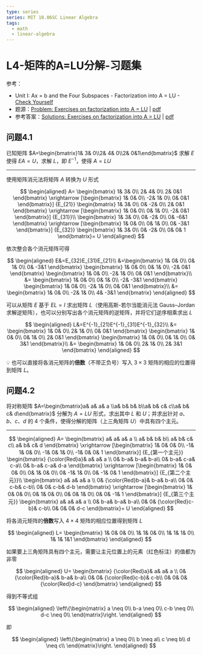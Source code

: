 ```yaml
---
type: series
series: MIT 18.06SC Linear Algebra
tags:
  - math
  - linear-algebra
---
```


# L4-矩阵的A=LU分解-习题集
参考：

* Unit I: Ax = b and the Four Subspaces - Factorization into A = LU - [Check Yourself](https://ocw.mit.edu/courses/mathematics/18-06sc-linear-algebra-fall-2011/ax-b-and-the-four-subspaces/factorization-into-a-lu/)
* 题源：[Problem: Exercises on factorization into A = LU](https://ocw.mit.edu/courses/mathematics/18-06sc-linear-algebra-fall-2011/ax-b-and-the-four-subspaces/factorization-into-a-lu/MIT18_06SCF11_Ses1.4prob.pdf) | [pdf](./_v_attachments/20201116141235579_2447/MIT18_06SCF11_Ses1.4prob.pdf)
* 参考答案：[Solutions: Exercises on factorization into A = LU](https://ocw.mit.edu/courses/mathematics/18-06sc-linear-algebra-fall-2011/ax-b-and-the-four-subspaces/factorization-into-a-lu/MIT18_06SCF11_Ses1.4sol.pdf) | [pdf](./_v_attachments/20201116141235579_2447/MIT18_06SCF11_Ses1.4sol.pdf)

## 问题4.1
已知矩阵 $A=\begin{bmatrix}1&  3& 0\\2&  4& 0\\2&  0&1\end{bmatrix}$ 求解 $E$ 使得 $EA=U$，求解 $L$，即 $E^{-1}$，使得 $A=LU$

---

使用矩阵消元法将矩阵 $A$ 转换为 $U$ 形式

<!-- #region-->
$$
\begin{aligned}
A=
\begin{bmatrix}
  1&  3& 0\\
  2&  4& 0\\
  2&  0&1
\end{bmatrix}
\xrightarrow
[\begin{bmatrix}
  1&  0& 0\\
  -2&  1& 0\\
  0&  0&1
\end{bmatrix}]
{E_{21}}
\begin{bmatrix}
  1&  3& 0\\
  0&  -2& 0\\
  2&  0&1
\end{bmatrix}
\xrightarrow
[\begin{bmatrix}
  1&  0& 0\\
  0&  1& 0\\
  -2&  0&1
\end{bmatrix}]
{E_{31}}\\
\begin{bmatrix}
  1&  3& 0\\
  0&  -2& 0\\
  0&  -6&1
\end{bmatrix}
\xrightarrow
[\begin{bmatrix}
  1&  0& 0\\
  0&  1& 0\\
  0& -3&1
\end{bmatrix}]
{E_{32}}
\begin{bmatrix}
  1&  3& 0\\
  0&  -2& 0\\
  0&  0& 1
\end{bmatrix}=
U
\end{aligned}
$$
<!-- #endregion -->

依次整合各个消元矩阵可得

<!-- #region-->
$$
\begin{aligned}
E&=E_{32}E_{31}E_{21}\\
&=\begin{bmatrix}
  1&  0& 0\\
  0&  1& 0\\
  0& -3&1
\end{bmatrix}
\begin{bmatrix}
  1&  0& 0\\
  0&  1& 0\\
  -2&  0&1
\end{bmatrix}
\begin{bmatrix}
  1&  0& 0\\
  -2&  1& 0\\
  0&  0&1
\end{bmatrix}\\
&=
\begin{bmatrix}
  1&  0& 0\\
  0&  1& 0\\
  -2&  -3&1
\end{bmatrix}
\begin{bmatrix}
  1&  0& 0\\
  -2&  1& 0\\
  0&  0&1
\end{bmatrix}\\
&=
\begin{bmatrix}
  1&  0& 0\\
  -2&  1& 0\\
  4&  -3&1
\end{bmatrix}
\end{aligned}
$$
<!-- #endregion -->

可以从矩阵 $E$ 基于 $EL=I$ 求出矩阵 $L$（使用高斯-若尔当能消元法 Gauss–Jordan 求解逆矩阵），也可以分别写出各个消元矩阵的逆矩阵，并将它们逆序相乘求出 $L$

<!-- #region-->
$$
\begin{aligned}
L&=E^{-1}_{21}E^{-1}_{31}E^{-1}_{32}\\
&=
\begin{bmatrix}
  1&  0& 0\\
  2&  1& 0\\
  0&  0&1
\end{bmatrix}
\begin{bmatrix}
  1&  0& 0\\
  0&  1& 0\\
  2&  0&1
\end{bmatrix}
\begin{bmatrix}
  1&  0& 0\\
  0&  1& 0\\
  0&  3&1
\end{bmatrix}\\
&=
\begin{bmatrix}
  1&  0& 0\\
  2&  1& 0\\
  2&  3&1
\end{bmatrix}
\end{aligned}
$$
<!-- #endregion -->

:bulb: 也可以直接将各消元矩阵的**倍数**（不带正负号）写入 $3 \times 3$ 矩阵的相应的位置得到矩阵 $L$。

## 问题4.2
将对称矩阵 $A=\begin{bmatrix}a&  a&  a& a \\a&  b&  b& b\\a&  b&  c& c\\a&  b&  c& d\end{bmatrix}$ 分解为 $A=LU$ 形式，求出其中 $L$ 和 $U$；并求出针对 $a$、$b$、$c$、$d$ 的 4 个条件，使得分解的矩阵（上三角矩阵 $U$）中具有四个主元。

---

<!-- #region-->
$$
\begin{aligned}
A=
\begin{bmatrix}
  a&  a&  a& a \\
  a&  b&  b& b\\
  a&  b&  c& c\\
  a&  b&  c& d
\end{bmatrix}
\xrightarrow
[\begin{bmatrix}
  1&  0&  0& 0\\
  -1&  1&  0& 0\\
  -1&  0&  1& 0\\
  -1&  0&  0& 1
\end{bmatrix}]
{E_{第一个主元}}
\begin{bmatrix}
  {\color{Red}a}&  a&  a& a \\
  0&  b-a&  b-a& b-a\\
  0&  b-a&  c-a& c-a\\
  0&  b-a&  c-a& d-a
\end{bmatrix}
\xrightarrow
[\begin{bmatrix}
  1&  0&  0& 0\\
  0&  1&  0& 0\\
  0&  -1&  1& 0\\
  0&  -1&  0& 1
\end{bmatrix}]
{E_{第二个主元}}\\
\begin{bmatrix}
  a&  a&  a& a \\
  0&  {\color{Red}b-a}&  b-a& b-a\\
  0&  0&  c-b& c-b\\
  0&  0&  c-b& d-b
\end{bmatrix}
\xrightarrow
[\begin{bmatrix}
  1&  0&  0& 0\\
  0&  1&  0& 0\\
  0&  0&  1& 0\\
  0&  0&  -1& 1
\end{bmatrix}]
{E_{第三个主元}}
\begin{bmatrix}
  a&  a&  a& a \\
  0&  b-a&  b-a& b-a\\
  0&  0&  {\color{Red}c-b}& c-b\\
  0&  0&  0& d-c
\end{bmatrix}=
U
\end{aligned}
$$
<!-- #endregion -->

将各消元矩阵的**倍数**写入 $4 \times 4$ 矩阵的相应位置得到矩阵 $L$

<!-- #region-->
$$
\begin{aligned}
L=
\begin{bmatrix}
  1&  0&  0& 0\\
  1&  1&  0& 0\\
  1&  1&  1& 0\\
  1&  1&  1&1
\end{bmatrix}
\end{aligned}
$$
<!-- #endregion -->

如果要上三角矩阵具有四个主元，需要让主元位置上的元素（红色标注）的值都为非零

<!-- #region-->
$$
\begin{aligned}
U=
\begin{bmatrix}
  {\color{Red}a}&  a&  a& a \\
  0&  {\color{Red}b-a}&  b-a& b-a\\
  0&  0&  {\color{Red}c-b}& c-b\\
  0&  0&  0& {\color{Red}d-c}
\end{bmatrix}
\end{aligned}
$$
<!-- #endregion -->

得到不等式组

<!-- #region-->
$$
\begin{aligned}
\left\{\begin{matrix}
  a \neq 0\\
  b-a \neq 0\\
  c-b \neq 0\\
  d-c \neq 0\\
\end{matrix}\right.
\end{aligned}
$$
<!-- #endregion -->

即

<!-- #region-->
$$
\begin{aligned}
\left\{\begin{matrix}
  a \neq 0\\
  b \neq a\\
  c \neq b\\
  d \neq c\\
\end{matrix}\right.
\end{aligned}
$$
<!-- #endregion -->